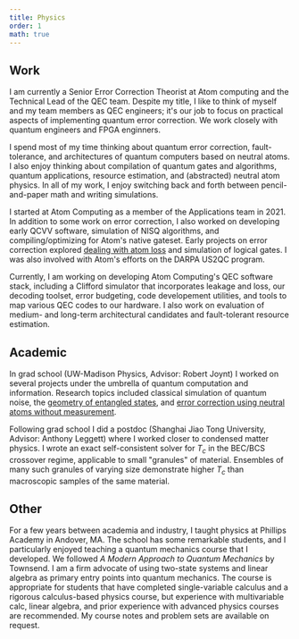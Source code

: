 ```yaml
---
title: Physics
order: 1
math: true
---
```


## Work
 
I am currently a Senior Error Correction Theorist at Atom computing and the Technical Lead of the QEC team. Despite my title, I like to think of myself and my team members as QEC engineers; it's our job to focus on practical aspects of implementing quantum error correction. We work closely with quantum engineers and FPGA enginners. 

I spend most of my time thinking about quantum error correction, fault-tolerance, and architectures of quantum computers based on neutral atoms. I also enjoy thinking about compilation of quantum gates and algorithms, quantum applications, resource estimation, and (abstracted) neutral atom physics. In all of my work, I enjoy switching back and forth between pencil-and-paper math and writing simulations.

I started at Atom Computing as a member of the Applications team in 2021. In addition to some work on error correction, I also worked on developing early QCVV software, simulation of NISQ algorithms, and compiling/optimizing for Atom's native gateset. Early projects on error correction explored [dealing with atom loss](/content/correcting_atom_loss) and simulation of logical gates. I was also involved with Atom's efforts on the DARPA US2QC program.

Currently, I am working on developing Atom Computing's QEC software stack, including a Clifford simulator that incorporates leakage and loss, our decoding toolset, error budgeting, code developement utilities, and tools to map various QEC codes to our hardware. I also work on evaluation of medium- and long-term architectural candidates and fault-tolerant resource estimation. 


## Academic

In grad school (UW-Madison Physics, Advisor: Robert Joynt) I worked on several projects under the umbrella of quantum computation and information. Research topics included classical simulation of quantum noise, the [geometry of entangled states](/content/geometry_of_entangled_states), and [error correction using neutral atoms without measurement](/content/overcomplete_stabilizers). 

Following grad school I did a postdoc (Shanghai Jiao Tong University, Advisor: Anthony Leggett) where I worked closer to condensed matter physics. I wrote an exact self-consistent solver for $T_c$ in the BEC/BCS crossover regime, applicable to small "granules" of material. Ensembles of many such granules of varying size demonstrate higher $T_c$ than macroscopic samples of the same material. 

## Other

For a few years between academia and industry, I taught physics at Phillips Academy in Andover, MA. The school has some remarkable students, and I particularly enjoyed teaching a quantum mechanics course that I developed. We followed *A Modern Approach to Quantum Mechanics* by Townsend. I am a firm advocate of using two-state systems and linear algebra as primary entry points into quantum mechanics. The course is appropriate for students that have completed single-variable calculus and a rigorous calculus-based physics course, but experience with multivariable calc, linear algebra, and prior experience with advanced physics courses are recommended. My course notes and problem sets are available on request. 




